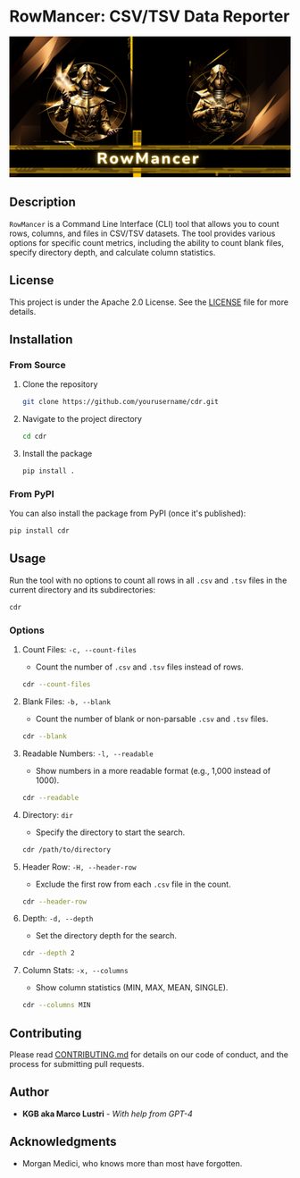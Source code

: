 # RowMancer: CSV/TSV Data Reporter

![CDR_banner](assets/RowMancer_Banner.png)

## Description

`RowMancer` is a Command Line Interface (CLI) tool that allows you to count rows, columns, and files in CSV/TSV datasets. The tool provides various options for specific count metrics, including the ability to count blank files, specify directory depth, and calculate column statistics.

## License

This project is under the Apache 2.0 License. See the [LICENSE](LICENSE) file for more details.

## Installation

### From Source

1. Clone the repository

    ```bash
    git clone https://github.com/yourusername/cdr.git
    ```

2. Navigate to the project directory

    ```bash
    cd cdr
    ```

3. Install the package

    ```bash
    pip install .
    ```

### From PyPI

You can also install the package from PyPI (once it's published):

```bash
pip install cdr

```

## Usage

Run the tool with no options to count all rows in all `.csv` and `.tsv` files in the current directory and its subdirectories:

```bash
cdr
```

### Options

1. Count Files: `-c, --count-files`
    - Count the number of `.csv` and `.tsv` files instead of rows.

    ```bash
    cdr --count-files
    ```

2. Blank Files: `-b, --blank`
    - Count the number of blank or non-parsable `.csv` and `.tsv` files.

    ```bash
    cdr --blank
    ```

3. Readable Numbers: `-l, --readable`
    - Show numbers in a more readable format (e.g., 1,000 instead of 1000).

    ```bash
    cdr --readable
    ```

4. Directory: `dir`
    - Specify the directory to start the search.

    ```bash
    cdr /path/to/directory
    ```

5. Header Row: `-H, --header-row`
    - Exclude the first row from each `.csv` file in the count.

    ```bash
    cdr --header-row
    ```

6. Depth: `-d, --depth`
    - Set the directory depth for the search.

    ```bash
    cdr --depth 2
    ```

7. Column Stats: `-x, --columns`
    - Show column statistics (MIN, MAX, MEAN, SINGLE).

    ```bash
    cdr --columns MIN
    ```

## Contributing

Please read [CONTRIBUTING.md](CONTRIBUTING.md) for details on our code of conduct, and the process for submitting pull requests.

## Author

- **KGB aka Marco Lustri** - *With help from GPT-4*

## Acknowledgments

- Morgan Medici, who knows more than most have forgotten.
